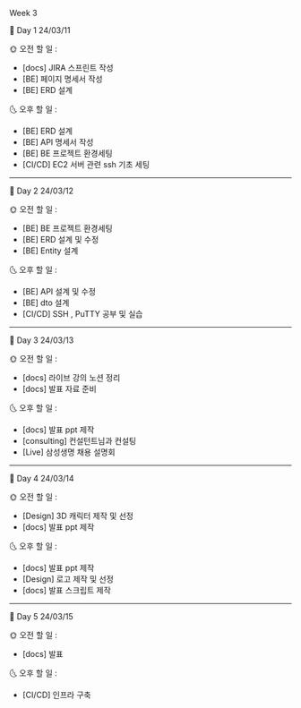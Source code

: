 Week 3

📢 Day 1
24/03/11
 
🌞 오전 할 일 : 

- [docs] JIRA 스프린트 작성
- [BE] 페이지 명세서 작성
- [BE] ERD 설계


🌜 오후 할 일 : 

- [BE] ERD 설계
- [BE] API 명세서 작성
- [BE] BE 프로젝트 환경세팅
- [CI/CD] EC2 서버 관련 ssh 기초 세팅  

------------------------------------------------------------------------------------------

📢 Day 2
24/03/12

🌞 오전 할 일 : 

- [BE] BE 프로젝트 환경세팅
- [BE] ERD 설계 및 수정
- [BE] Entity 설계 

🌜 오후 할 일 : 

- [BE] API 설계 및 수정
- [BE] dto 설계
- [CI/CD] SSH , PuTTY 공부 및 실습

------------------------------------------------------------------------------------------

📢 Day 3
24/03/13

🌞 오전 할 일 : 

- [docs] 라이브 강의 노션 정리
- [docs] 발표 자료 준비

🌜 오후 할 일 : 

- [docs] 발표 ppt 제작
- [consulting] 컨설턴트님과 컨설팅
- [Live] 삼성생명 채용 설명회

------------------------------------------------------------------------------------------

📢 Day 4
24/03/14

🌞 오전 할 일 : 

- [Design] 3D 캐릭터 제작 및 선정
- [docs] 발표 ppt 제작

🌜 오후 할 일 : 

- [docs] 발표 ppt 제작
- [Design] 로고 제작 및 선정
- [docs] 발표 스크립트 제작

------------------------------------------------------------------------------------------

📢 Day 5
24/03/15

🌞 오전 할 일 : 

- [docs] 발표

🌜 오후 할 일 : 

- [CI/CD] 인프라 구축







